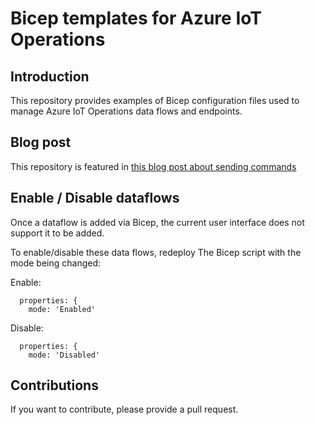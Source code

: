 # Bicep templates for Azure IoT Operations

## Introduction

This repository provides examples of Bicep configuration files used to manage Azure IoT Operations data flows and endpoints.

## Blog post

This repository is featured in [this blog post about sending commands](https://sandervandevelde.wordpress.com/2024/12/09/azure-iot-operations-sending-commands-via-eventgrid-mqtt/) 

## Enable / Disable dataflows

Once a dataflow is added via Bicep, the current user interface does not support it to be added.

To enable/disable these data flows, redeploy The Bicep script with the mode being changed:

Enable:
```
  properties: {
    mode: 'Enabled'
```

Disable:
```
  properties: {
    mode: 'Disabled'
```

## Contributions

If you want to contribute, please provide a pull request.
